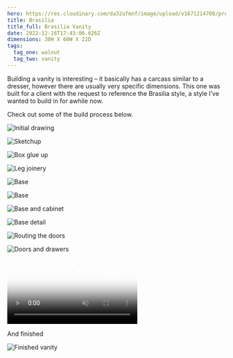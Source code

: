 ```yaml
---
hero: https://res.cloudinary.com/da32ufmnf/image/upload/v1671214708/proportional.design-v2/zoe-vanity/oq093lp8mrljl0c90dc0.jpg
title: Brasilia
title_full: Brasilia Vanity
date: 2022-12-16T17:43:06.626Z
dimensions: 30H X 60W X 22D
tags:
  tag_one: walnut
  tag_two: vanity
---
```

Building a vanity is interesting – it basically has a carcass similar to a dresser, however there are usually very specific dimensions. This one was built for a client with the request to reference the Brasilia style, a style I’ve wanted to build in for awhile now.

Check out some of the build process below.

![Initial drawing](https://res.cloudinary.com/da32ufmnf/image/upload/v1671214674/proportional.design-v2/zoe-vanity/ffnzvvn8hrczmtoffpnl.jpg)

![Sketchup](https://res.cloudinary.com/da32ufmnf/image/upload/v1671214686/proportional.design-v2/zoe-vanity/grzhoz0fu7w4cmhinfwb.png)

![Box glue up](https://res.cloudinary.com/da32ufmnf/image/upload/v1671214675/proportional.design-v2/zoe-vanity/ubrdd4vt4ygt4dla12uw.jpg)

![Leg joinery](https://res.cloudinary.com/da32ufmnf/image/upload/v1671215991/proportional.design-v2/zoe-vanity/qa7yrjy7qwdbnz29wsdz.png)

![Base](https://res.cloudinary.com/da32ufmnf/image/upload/v1671214676/proportional.design-v2/zoe-vanity/eyhrck0m0wnwcepvplre.jpg)

![Base](https://res.cloudinary.com/da32ufmnf/image/upload/v1671214675/proportional.design-v2/zoe-vanity/ysckjelgyvhfmye5pbe4.jpg)

![Base and cabinet](https://res.cloudinary.com/da32ufmnf/image/upload/v1671214682/proportional.design-v2/zoe-vanity/qsw2ib0pplxzsa4zzkmy.jpg)

![Base detail](https://res.cloudinary.com/da32ufmnf/image/upload/v1671214677/proportional.design-v2/zoe-vanity/c6e9l3opjaor0tofc05u.jpg)

![Routing the doors](https://res.cloudinary.com/da32ufmnf/image/upload/v1671214682/proportional.design-v2/zoe-vanity/wv3vynejvqqhce3vjcjs.jpg)

![Doors and drawers](https://res.cloudinary.com/da32ufmnf/image/upload/v1671214683/proportional.design-v2/zoe-vanity/c8fvhlxj6rzavmm0ejnu.jpg)

<video controls="true" playsinline="" loop="loop" muted poster="<https://res.cloudinary.com/da32ufmnf/image/upload/v1671215613/proportional.design-v2/zoe-vanity/fdxuzqxcayofalori9kb.jpg>">
  <source src="<https://res.cloudinary.com/da32ufmnf/video/upload/v1671214695/proportional.design-v2/zoe-vanity/vanity-01_ci7kuq.mp4>#t=0.1"/>
</video>

And finished

![Finished vanity](https://res.cloudinary.com/da32ufmnf/image/upload/v1671214708/proportional.design-v2/zoe-vanity/wrdhjsi50ggfnunolm9q.jpg)
